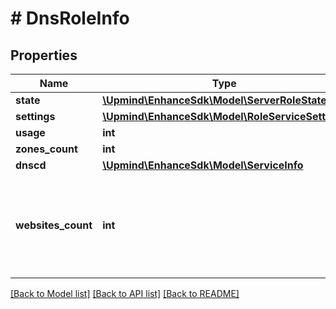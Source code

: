 # # DnsRoleInfo

## Properties

Name | Type | Description | Notes
------------ | ------------- | ------------- | -------------
**state** | [**\Upmind\EnhanceSdk\Model\ServerRoleState**](ServerRoleState.md) |  |
**settings** | [**\Upmind\EnhanceSdk\Model\RoleServiceSettings**](RoleServiceSettings.md) |  |
**usage** | **int** |  |
**zones_count** | **int** |  |
**dnscd** | [**\Upmind\EnhanceSdk\Model\ServiceInfo**](ServiceInfo.md) |  |
**websites_count** | **int** | The number of websites whose DNS zones are assigned to be on this dns role. |

[[Back to Model list]](../../README.md#models) [[Back to API list]](../../README.md#endpoints) [[Back to README]](../../README.md)
